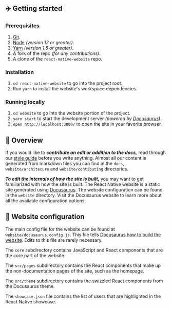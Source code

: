 ## ✈️ Getting started

### Prerequisites

1.  [Git](https://git-scm.com/downloads).
1.  [Node](https://nodejs.org/en/download/) _(version 12 or greater)_.
1.  [Yarn](https://yarnpkg.com/lang/en/docs/install/) _(version 1.5 or greater)_.
1.  A fork of the repo _(for any contributions)_.
1.  A clone of the `react-native-website` repo.

### Installation

1.  `cd react-native-website` to go into the project root.
1.  Run `yarn` to install the website's workspace dependencies.

### Running locally

1.  `cd website` to go into the website portion of the project.
1.  `yarn start` to start the development server _(powered by [Docusaurus](https://v2.docusaurus.io))_.
1.  `open http://localhost:3000/` to open the site in your favorite browser.

## 📖 Overview

If you would like to **_contribute an edit or addition to the docs,_** read through our [style guide](STYLEGUIDE.md) before you write anything. 
Almost all our content is generated from markdown files you can find in the `docs`, `website/architecure` and `website/contibuting` directories.

**_To edit the internals of how the site is built,_** you may want to get familiarized with how the site is built. The React Native website is a static site generated using [Docusaurus](https://docusaurus.io/). 
The website configuration can be found in the `website` directory. Visit the Docusaurus website to learn more about all the available configuration options.


## 🔧 Website configuration

The main config file for the website can be found at `website/docusaurus.config.js`. This file tells [Docusaurus how to build the website](https://v2.docusaurus.io/docs/configuration). Edits to this file are rarely necessary.

The `core` subdirectory contains JavaScript and React components that are the core part of the website.

The `src/pages` subdirectory contains the React components that make up the non-documentation pages of the site, such as the homepage.

The `src/theme` subdirectory contains the swizzled React components from the Docusaurus theme.

The `showcase.json` file contains the list of users that are highlighted in the React Native showcase.

